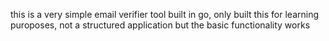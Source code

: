this is a very simple email verifier tool built in go, only built this for learning puroposes, not a structured application but the basic functionality works